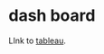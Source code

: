 # dash board
LInk to [tableau](https://public.tableau.com/app/profile/lahiru4839/viz/assignment_final_16367144257750/Dashboard3?publish=yes).
